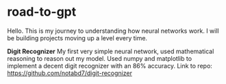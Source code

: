 # road-to-gpt

Hello. This is my journey to understanding how neural networks work. I will be building projects moving up a level every time.

**Digit Recognizer**
My first very simple neural network, used mathematical reasoning to reason out my model. Used numpy and matplotlib to implement a decent digit recognizer with an 86% accuracy. 
Link to repo: https://github.com/notabd7/digit-recognizer
